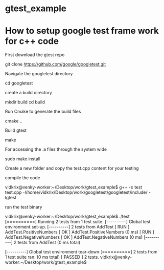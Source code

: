 # gtest_example

# How to setup google test frame work for c++ code

First download the gtest repo

git clone https://github.com/google/googletest.git


Navigate the googletest directory

cd googletest

create a build  directory

mkdir build
cd build


Run  Cmake to generate the build files

cmake ..

Build gtest

make


For accessing the .a files through the system wide

sudo make install

Create a new folder and copy the test.cpp content for your testing

compile the code

vidkrix@venky-worker:~/Desktop/work/gtest_example$ g++ -o test test.cpp -I/home/vidkrix/Desktop/work/googletest/googletest/include/ -lgtest

run the test binary

vidkrix@venky-worker:~/Desktop/work/gtest_example$ ./test 
[==========] Running 2 tests from 1 test suite.
[----------] Global test environment set-up.
[----------] 2 tests from AddTest
[ RUN      ] AddTest.PositiveNumbers
[       OK ] AddTest.PositiveNumbers (0 ms)
[ RUN      ] AddTest.NegativeNumbers
[       OK ] AddTest.NegativeNumbers (0 ms)
[----------] 2 tests from AddTest (0 ms total)

[----------] Global test environment tear-down
[==========] 2 tests from 1 test suite ran. (0 ms total)
[  PASSED  ] 2 tests.
vidkrix@venky-worker:~/Desktop/work/gtest_example$